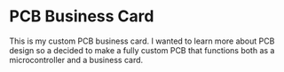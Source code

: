 # PCB Business Card

This is my custom PCB business card. I wanted to learn more about PCB design so a decided to make a fully custom PCB that functions both as a microcontroller and a business card.
